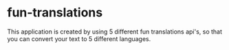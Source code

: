 # fun-translations
This application is created by using 5 different fun translations api's, so that you can convert your text to 5 different languages.
